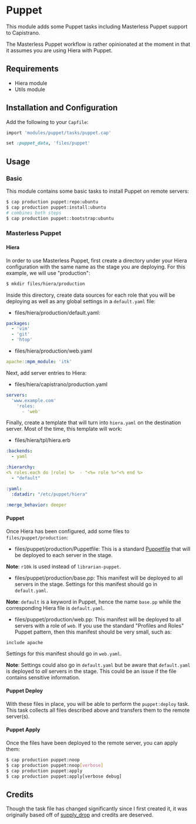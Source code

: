 # Puppet

This module adds some Puppet tasks including Masterless Puppet support to Capistrano.

The Masterless Puppet workflow is rather opinionated at the moment in that it assumes you are using Hiera with Puppet.

## Requirements

* Hiera module
* Utils module

## Installation and Configuration

Add the following to your `Capfile`:

```ruby
import 'modules/puppet/tasks/puppet.cap'

set :puppet_data, 'files/puppet'
```

## Usage

### Basic

This module contains some basic tasks to install Puppet on remote servers:

```bash
$ cap production puppet:repo:ubuntu
$ cap production puppet:install:ubuntu
# combines both steps
$ cap production puppet::bootstrap:ubuntu
```

### Masterless Puppet

#### Hiera

In order to use Masterless Puppet, first create a directory under your Hiera configuration with the same name as the stage you are deploying. For this example, we will use "production":

```bash
$ mkdir files/hiera/production
```

Inside this directory, create data sources for each role that you will be deploying as well as any global settings in a `default.yaml` file:

* files/hiera/production/default.yaml:

```yaml
packages:
  - 'vim'
  - 'git'
  - 'htop'
```

* files/hiera/production/web.yaml

```yaml
apache::mpm_module: 'itk'
```

Next, add server entries to Hiera:

* files/hiera/capistrano/production.yaml

```yaml
servers:
  'www.example.com'
    'roles:
      - 'web'
```

Finally, create a template that will turn into `hiera.yaml` on the destination server. Most of the time, this template will work:

* files/hiera/tpl/hiera.erb

```yaml
:backends:
  - yaml

:hierarchy:
<% roles.each do |role| %>  - "<%= role %>"<% end %>
  - "default"

:yaml:
  :datadir: "/etc/puppet/hiera"

:merge_behavior: deeper
```

#### Puppet

Once Hiera has been configured, add some files to `files/puppet/production`:

* files/puppet/production/Puppetfile: This is a standard [Puppetfile](http://librarian-puppet.com/) that will be deployed to each server in the stage.

__Note__: `r10k` is used instead of `librarian-puppet`.

* files/puppet/production/base.pp: This manifest will be deployed to all servers in the stage. Settings for this manifest should go in `default.yaml`.

__Note__: `default` is a keyword in Puppet, hence the name `base.pp` while the corresponding Hiera file is `default.yaml`.

* files/puppet/production/web.pp: This manifest will be deployed to all servers with a role of `web`. If you use the standard "Profiles and Roles" Puppet pattern, then this manifest should be very small, such as:

```puppet
include apache
```

Settings for this manifest should go in `web.yaml`.

__Note__: Settings could also go in `default.yaml` but be aware that `default.yaml` is deployed to *all* servers in the stage. This could be an issue if the file contains sensitive information.

#### Puppet Deploy

With these files in place, you will be able to perform the `puppet:deploy` task. This task collects all files described above and transfers them to the remote server(s).

#### Puppet Apply

Once the files have been deployed to the remote server, you can apply them:

```bash
$ cap production puppet:noop
$ cap production puppet:noop[verbose]
$ cap production puppet:apply
$ cap production puppet:apply[verbose debug]
```

## Credits

Though the task file has changed significantly since I first created it, it was originally based off of [supply_drop](https://github.com/pitluga/supply_drop) and credits are deserved.
